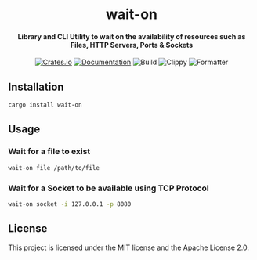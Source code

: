 <div>
  <h1 align="center">wait-on</h1>
  <h4 align="center">
    Library and CLI Utility to wait on the availability of resources such as Files, HTTP Servers, Ports & Sockets
  </h4>
</div>

<div align="center">

  [![Crates.io](https://img.shields.io/crates/v/wait-on.svg)](https://crates.io/crates/wait-on)
  [![Documentation](https://docs.rs/wait-on/badge.svg)](https://docs.rs/wait-on)
  ![Build](https://github.com/EstebanBorai/wait-on/workflows/build/badge.svg)
  ![Clippy](https://github.com/EstebanBorai/wait-on/workflows/clippy/badge.svg)
  ![Formatter](https://github.com/EstebanBorai/wait-on/workflows/fmt/badge.svg)

</div>

## Installation

```bash
cargo install wait-on
```

## Usage

### Wait for a file to exist

```bash
wait-on file /path/to/file
```

### Wait for a Socket to be available using TCP Protocol

```bash
wait-on socket -i 127.0.0.1 -p 8080
```

## License

This project is licensed under the MIT license and the Apache License 2.0.
